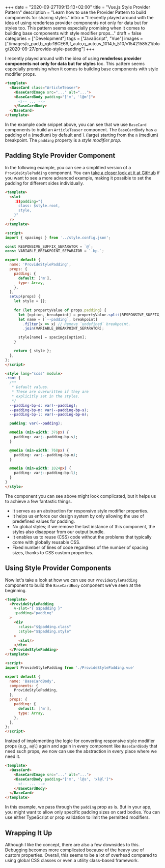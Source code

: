 +++
date = "2020-09-27T09:13:13+02:00"
title = "Vue.js Style Provider Pattern"
description = "Learn how to use the Provider Pattern to build components for sharing styles."
intro = "I recently played around with the idea of using renderless provider components not only for data but for styles too. This pattern seems especially promising when it comes to building base components with style modifier props..."
draft = false
categories = ["Development"]
tags = ["JavaScript", "Vue"]
images = ["/images/c_pad,b_rgb:1BCE69,f_auto,q_auto,w_1014,h_510/v1542158521/blog/2020-09-27/provide-style-padding"]
+++

I recently played around with the idea of using **renderless provider components not only for data but for styles** too. This pattern seems especially promising when it comes to building base components with style modifier props.

```html
<template>
  <BaseCard class="ArticleTeaser">
    <BaseCardImage src="..." alt="...">
    <BaseCardBody padding="['m', 'l@m']">
      <!-- ... -->
    </BaseCardBody>
  </BaseCard>
</template>
```

In the example code snippet above, you can see that we use `BaseCard` components to build an `ArticleTeaser` component. The `BaseCardBody` has a padding of `m` (medium) by default and `l` (large) starting from the `m` (medium) breakpoint. The `padding` property is a *style modifier prop.*

## Padding Style Provider Component

In the following example, you can see a simplified version of a `ProvideStylePadding` component. You can [take a closer look at it at GitHub](https://github.com/maoberlehner/vue-style-provider/blob/main/src/components/ProvideStylePadding.vue) if you want to see a more advanced example, making it possible to set the padding for different sides individually.

```html
<template>
  <slot
    :$$padding="{
      class: $style.root,
      style,
    }"
  />
</template>

<script>
import { spacings } from '../style.config.json';

const RESPONSIVE_SUFFIX_SEPARATOR = `@`;
const VARIABLE_BREAKPOINT_SEPARATOR = `-bp-`;

export default {
  name: 'ProvideStylePadding',
  props: {
    padding: {
      default: ['m'],
      type: Array,
    },
  },
  setup(props) {
    let style = {};
  
    for (let propertyValue of props.padding) {
      let [option, breakpoint] = propertyValue.split(RESPONSIVE_SUFFIX_SEPARATOR);
      let name = [`--padding`, breakpoint]
        .filter(x => x) // Remove `undefined` breakpoint.
        .join(VARIABLE_BREAKPOINT_SEPARATOR);

      style[name] = spacings[option];
    }

    return { style };
  },
};
</script>

<style lang="scss" module>
.root {
  /**
   * Default values.
   * These are overwritten if they are
   * explicitly set in the styles.
   */
  --padding-bp-s: var(--padding);
  --padding-bp-m: var(--padding-bp-s);
  --padding-bp-l: var(--padding-bp-m);

  padding: var(--padding);

  @media (min-width: 376px) {
    padding: var(--padding-bp-s);
  }

  @media (min-width: 768px) {
    padding: var(--padding-bp-m);
  }

  @media (min-width: 1024px) {
    padding: var(--padding-bp-l);
  }
}
</style>
```

The component you can see above might look complicated, but it helps us to achieve a few fantastic things.

- It serves as an abstraction for responsive style modifier properties.
- It helps us enforce our design system by only allowing the use of predefined values for padding.
- No global styles; if we remove the last instance of this component, the styles also disappear from our output bundle.
- It enables us to reuse (CSS) code without the problems that typically come with globally reusable CSS.
- Fixed number of lines of code regardless of the number of spacing sizes, thanks to CSS custom properties.

## Using Style Provider Components

Now let's take a look at how we can use our `ProvideStylePadding` component to build the `BaseCardBody` component we've seen at the beginning.

```html
<template>
  <ProvideStylePadding
    v-slot="{ $$padding }"
    :padding="padding"
  >
    <div
      :class="$$padding.class"
      :style="$$padding.style"
    >
      <slot/>
    </div>
  </ProvideStylePadding>
</template>

<script>
import ProvideStylePadding from './ProvideStylePadding.vue'

export default {
  name: 'BaseCardBody',
  components: {
    ProvideStylePadding,
  },
  props: {
    padding: {
      default: ['m'],
      type: Array,
    },
  },
};
</script>
```

Instead of implementing the logic for converting responsive style modifier props (e.g., `m@l`) again and again in every component like `BaseCardBody` that need such props, we now can use the abstraction in every place where we need it.

```html
<template>
  <BaseCard>
    <BaseCardImage src="..." alt="...">
    <BaseCardBody padding="['m', 'l@s', 'xl@l']">
      <!-- ... -->
    </BaseCardBody>
  </BaseCard>
</template>
```

In this example, we pass through the `padding` prop as is. But in your app, you might want to allow only specific padding sizes on card bodies. You can use either TypeScript or prop validation to limit the permitted modifiers.

## Wrapping It Up

Although I like the concept, there are also a few downsides to this. Debugging becomes more complicated because of the heavy use of custom properties. Overall, this seems to be a lot of overhead compared to using global CSS classes or even a utility class-based framework.
